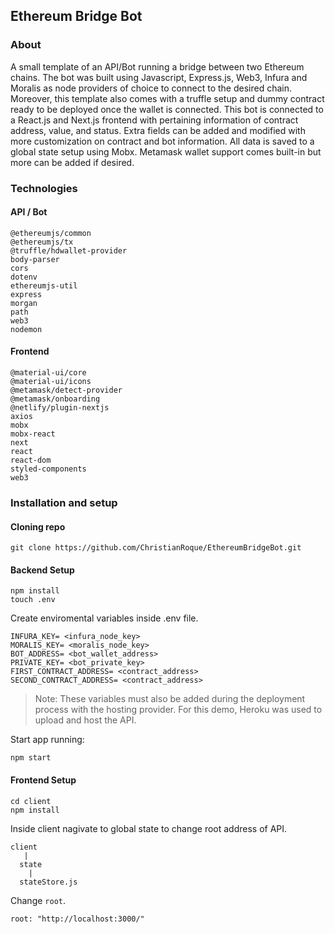 
## Ethereum Bridge Bot
### About 

A small template of an API/Bot running a bridge between two Ethereum chains. The bot was built using Javascript, Express.js, Web3, Infura and Moralis as node providers of choice to connect to the desired chain. Moreover, this template also comes with a truffle setup and dummy contract ready to be deployed once the wallet is connected. This bot is connected to a React.js and Next.js frontend with pertaining information of contract address, value, and status. Extra fields can be added and modified with more customization on contract and bot information. All data is saved to a global state setup using Mobx. Metamask wallet support comes built-in but more can be added if desired.

### Technologies

#### API / Bot  

```
@ethereumjs/common
@ethereumjs/tx
@truffle/hdwallet-provider
body-parser
cors
dotenv
ethereumjs-util
express
morgan
path
web3
nodemon
```

#### Frontend 

```
@material-ui/core
@material-ui/icons
@metamask/detect-provider
@metamask/onboarding
@netlify/plugin-nextjs
axios
mobx
mobx-react
next
react
react-dom
styled-components
web3
```

### Installation and setup

#### Cloning repo
```
git clone https://github.com/ChristianRoque/EthereumBridgeBot.git
```

#### Backend Setup
```
npm install 
touch .env
```

Create enviromental variables inside .env file.

```
INFURA_KEY= <infura_node_key>
MORALIS_KEY= <moralis_node_key>
BOT_ADDRESS= <bot_wallet_address>
PRIVATE_KEY= <bot_private_key>
FIRST_CONTRACT_ADDRESS= <contract_address>
SECOND_CONTRACT_ADDRESS= <contract_address>
```
> Note: These variables must also be added during the deployment process with the hosting provider. For this demo, Heroku was used to upload and host the API.

Start app running: 
```
npm start
```

#### Frontend Setup 

```
cd client
npm install
```

Inside client nagivate to global state to change root address of API.

```
client
   |
  state 
    |
  stateStore.js
```

Change `root`.

```
root: "http://localhost:3000/"
```

 
